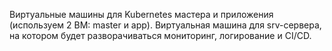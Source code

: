 Виртуальные машины для Kubernetes мастера и приложения (используем 2 ВМ: master и app).
Виртуальная машина для srv-сервера, на котором будет разворачиваться мониторинг, логирование и CI/CD.
